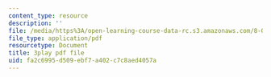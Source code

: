 ```yaml
---
content_type: resource
description: ''
file: /media/https%3A/open-learning-course-data-rc.s3.amazonaws.com/8-01sc-classical-mechanics-fall-2016/fa2c6995d509ebf7a402c7c8aed4057a_PKOhhK7kPi4.pdf
file_type: application/pdf
resourcetype: Document
title: 3play pdf file
uid: fa2c6995-d509-ebf7-a402-c7c8aed4057a
---
```

